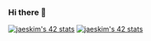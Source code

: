 ### Hi there 👋

<!--
**yabtaoour/yabtaoour** is a ✨ _special_ ✨ repository because its `README.md` (this file) appears on your GitHub profile.

Here are some ideas to get you started:

- 🔭 I’m currently working on ...
- 🌱 I’m currently learning ...
- 👯 I’m looking to collaborate on ...
- 🤔 I’m looking for help with ...
- 💬 Ask me about ...
- 📫 How to reach me: ...
- 😄 Pronouns: ...
- ⚡ Fun fact: ...
-->
[![jaeskim's 42 stats](https://badge42.herokuapp.com/api/stats/yabtaour?darkmode=false)](https://github.com/JaeSeoKim/badge42) 
[![jaeskim's 42 stats](https://badge42.herokuapp.com/api/stats/yabtaour?darkmode=true&cursus=C%20Piscine)](https://github.com/JaeSeoKim/badge42)
